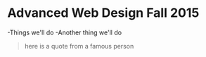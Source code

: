 # Advanced Web Design Fall 2015
-Things we'll do
-Another thing we'll do

> here is a quote from a famous person

